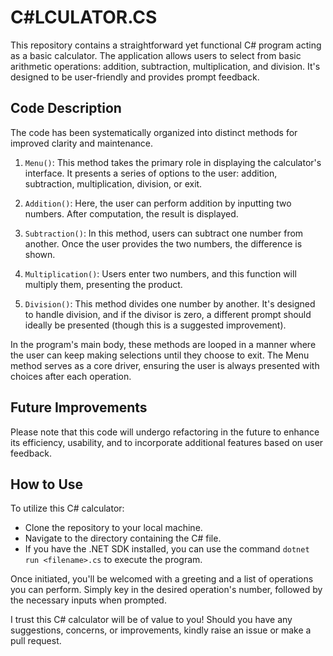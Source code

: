 # C#LCULATOR.CS

This repository contains a straightforward yet functional C# program acting as a basic calculator. The application allows users to select from basic arithmetic operations: addition, subtraction, multiplication, and division. It's designed to be user-friendly and provides prompt feedback.

## Code Description

The code has been systematically organized into distinct methods for improved clarity and maintenance.

1. `Menu()`:
   This method takes the primary role in displaying the calculator's interface. It presents a series of options to the user: addition, subtraction, multiplication, division, or exit.

2. `Addition()`:
   Here, the user can perform addition by inputting two numbers. After computation, the result is displayed.

3. `Subtraction()`:
   In this method, users can subtract one number from another. Once the user provides the two numbers, the difference is shown.

4. `Multiplication()`:
   Users enter two numbers, and this function will multiply them, presenting the product.

5. `Division()`:
   This method divides one number by another. It's designed to handle division, and if the divisor is zero, a different prompt should ideally be presented (though this is a suggested improvement).

In the program's main body, these methods are looped in a manner where the user can keep making selections until they choose to exit. The Menu method serves as a core driver, ensuring the user is always presented with choices after each operation.

## Future Improvements
Please note that this code will undergo refactoring in the future to enhance its efficiency, usability, and to incorporate additional features based on user feedback.

## How to Use
To utilize this C# calculator:

- Clone the repository to your local machine.
- Navigate to the directory containing the C# file.
- If you have the .NET SDK installed, you can use the command `dotnet run <filename>.cs` to execute the program.

Once initiated, you'll be welcomed with a greeting and a list of operations you can perform. Simply key in the desired operation's number, followed by the necessary inputs when prompted.

I trust this C# calculator will be of value to you! Should you have any suggestions, concerns, or improvements, kindly raise an issue or make a pull request.
